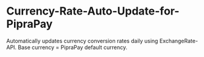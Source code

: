 # Currency-Rate-Auto-Update-for-PipraPay
Automatically updates currency conversion rates daily using ExchangeRate-API. Base currency = PipraPay default currency.
